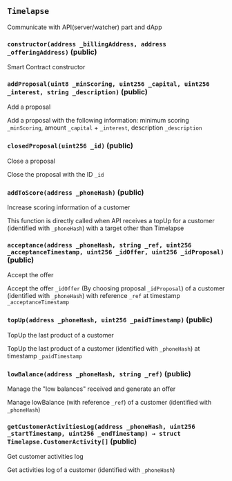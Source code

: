 ## `Timelapse`

Communicate with API(server/watcher) part and dApp





### `constructor(address _billingAddress, address _offeringAddress)` (public)



Smart Contract constructor

### `addProposal(uint8 _minScoring, uint256 _capital, uint256 _interest, string _description)` (public)

Add a proposal


Add a proposal with the following information: minimum scoring `_minScoring`, amount `_capital` + `_interest`, description `_description`

### `closedProposal(uint256 _id)` (public)

Close a proposal


Close the proposal with the ID `_id`

### `addToScore(address _phoneHash)` (public)

Increase scoring information of a customer


This function is directly called when API receives a topUp for a customer (identified with `_phoneHash`) with a target other than Timelapse

### `acceptance(address _phoneHash, string _ref, uint256 _acceptanceTimestamp, uint256 _idOffer, uint256 _idProposal)` (public)

Accept the offer


Accept the offer `_idOffer` (By choosing proposal `_idProposal`) of a customer (identified with `_phoneHash`) with reference `_ref` at timestamp `_acceptanceTimestamp`

### `topUp(address _phoneHash, uint256 _paidTimestamp)` (public)

TopUp the last product of a customer


TopUp the last product of a customer (identified with `_phoneHash`) at timestamp `_paidTimestamp`

### `lowBalance(address _phoneHash, string _ref)` (public)

Manage the "low balances" received and generate an offer


Manage lowBalance (with reference `_ref`) of a customer (identified with `_phoneHash`)

### `getCustomerActivitiesLog(address _phoneHash, uint256 _startTimestamp, uint256 _endTimestamp) → struct Timelapse.CustomerActivity[]` (public)

Get customer activities log


Get activities log of a customer (identified with `_phoneHash`)


